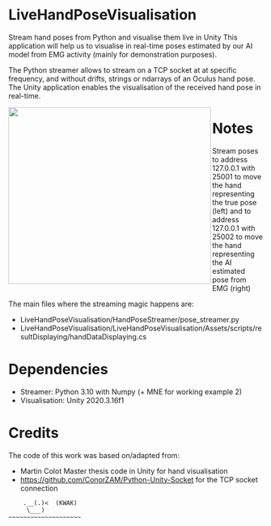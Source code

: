 # LiveHandPoseVisualisation
Stream hand poses from Python and visualise them live in Unity
This application will help us to visualise in real-time poses estimated by our AI model from EMG activity (mainly for demonstration purposes).

The Python streamer allows to stream on a TCP socket at at specific frequency, and without drifts, strings or ndarrays of an Oculus hand pose.
The Unity application enables the visualisation of the received hand pose in real-time.

<img align="left" width="400" height="350" 
     src="https://drive.google.com/uc?export=view&id=1q9HsWYOo2QHuH8OHAyerCYtwBhIS9nn8"/>

# Notes
Stream poses to address 127.0.0.1 with 25001 to move the hand representing the true pose (left) and to address 127.0.0.1 with 25002 to move the hand representing the AI estimated pose from EMG  (right)

The main files where the streaming magic happens are:
  - LiveHandPoseVisualisation/HandPoseStreamer/pose_streamer.py
  - LiveHandPoseVisualisation/LiveHandPoseVisualisation/Assets/scripts/resultDisplaying/handDataDisplaying.cs

# Dependencies
  - Streamer: Python 3.10 with Numpy (+ MNE for working example 2)
  - Visualisation: Unity 2020.3.16f1

# Credits
The code of this work was based on/adapted from:
  - Martin Colot Master thesis code in Unity for hand visualisation
  - https://github.com/ConorZAM/Python-Unity-Socket for the TCP socket connection

```
    .__(.)<  (KWAK)
     \___)    
~~~~~~~~~~~~~~~~~~~~
```
